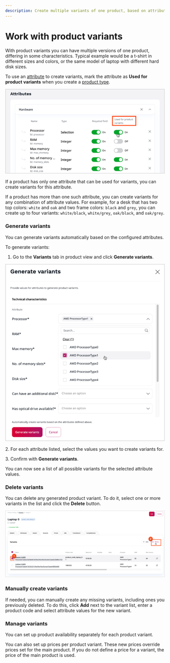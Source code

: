 ```yaml
---
description: Create multiple variants of one product, based on attributes such as size, color, technical specifications, and others.
---
```


# Work with product variants

With product variants you can have multiple versions of one product, differing in some characteristics.
Typical example would be a t-shirt in different sizes and colors, or the same model of laptop with different hard disk sizes.

To use an [attribute](work_with_product_attributes.md) to create variants, mark the attribute as **Used for product variants** when you create a [product type](create_product_types.md).

![Product type definition with attributes used for variants](img/product_type_attr_used_for_variants.png "Product type definition with attributes used for variants")

If a product has only one attribute that can be used for variants, you can create variants for this attribute.

If a product has more than one such attribute, you can create variants for any combination of attribute values.
For example, for a desk that has two top colors: `white` and `oak` and two frame colors: `black` and `grey`,
you can create up to four variants: `white/black`, `white/grey`, `oak/black`, and `oak/grey`.

### Generate variants

You can generate variants automatically based on the configured attributes.

To generate variants:

1. Go to the **Variants** tab in product view and click **Generate variants**.

![Generating product variants](img/product_variants_generate.png "Generating product variants")

2\. For each attribute listed, select the values you want to create variants for.

3\. Confirm with **Generate variants**.

You can now see a list of all possible variants for the selected attribute values.

### Delete variants

You can delete any generated product variant.
To do it, select one or more variants in the list and click the **Delete** button.

![Product variant list with option to delete a variant](img/product_variants_delete.png "Product variant list with option to delete a variant]")

### Manually create variants

If needed, you can manually create any missing variants, including ones you previously deleted.
To do this, click **Add** next to the variant list, enter a product code and select attribute values for the new variant.

### Manage variants

You can set up product availability separately for each product variant.

You can also set up prices per product variant.
These new prices override prices set for the main product.
If you do not define a price for a variant, the price of the main product is used.
